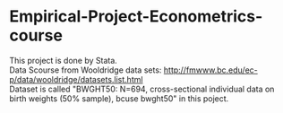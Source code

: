 # Empirical-Project-Econometrics-course

This project is done by Stata. <br>
Data Scourse from Wooldridge data sets: http://fmwww.bc.edu/ec-p/data/wooldridge/datasets.list.html <br>
Dataset is called "BWGHT50: N=694, cross-sectional individual data on birth weights (50% sample), bcuse bwght50" in this poject. 
